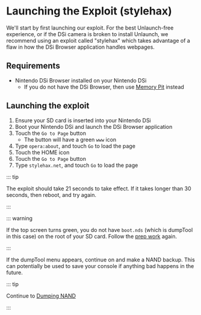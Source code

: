 # Launching the Exploit (stylehax)

We'll start by first launching our exploit. For the best Unlaunch-free experience, or if the DSi camera is broken to install Unlaunch, we recommend using an exploit called "stylehax" which takes advantage of a flaw in how the DSi Browser application handles webpages.


## Requirements

- Nintendo DSi Browser installed on your Nintendo DSi
    - If you do not have the DSi Browser, then use [Memory Pit](launching-the-exploit.html) instead


## Launching the exploit

1. Ensure your SD card is inserted into your Nintendo DSi
1. Boot your Nintendo DSi and launch the DSi Browser application
1. Touch the `Go to Page` button
    - The button will have a green `www` icon
1. Type `opera:about`, and touch `Go` to load the page
1. Touch the HOME icon
1. Touch the `Go to Page` button
1. Type `stylehax.net`, and touch `Go` to load the page

::: tip

The exploit should take 21 seconds to take effect. If it takes longer than 30 seconds, then reboot, and try again.

:::

::: warning

If the top screen turns green, you do not have `boot.nds` (which is dumpTool in this case) on the root of your SD card. Follow the [prep work](get-started.html#section-i-prep-work) again.

:::

If the dumpTool menu appears, continue on and make a NAND backup. This can potentially be used to save your console if anything bad happens in the future.

::: tip

Continue to [Dumping NAND](dumping-nand.html)

:::
